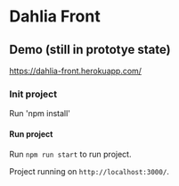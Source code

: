 # Dahlia Front


## Demo (still in prototye state)

https://dahlia-front.herokuapp.com/

### Init project

Run 'npm install'

#### Run project

Run `npm run start` to run project.

Project running on `http://localhost:3000/`.
